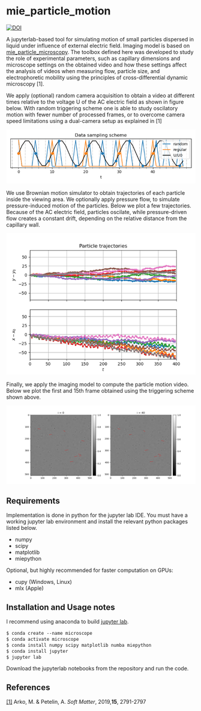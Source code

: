 # mie_particle_motion
[![DOI](https://zenodo.org/badge/1071310148.svg)](https://doi.org/10.5281/zenodo.17285112)

A jupyterlab-based tool for simulating motion of small particles dispersed in liquid under influence of external electric field. Imaging model is based on [mie_particle_microscopy](https://github.com/andrej5elin/mie_particle_microscopy). The toolbox defined here was developed to study the role of experimental parameters, such as capillary dimensions and microscope settings on the obtained video and how these settings affect the analysis of videos when measuring flow, particle size, and electrophoretic mobility using the principles of cross-differential dynamic microscopy [1]. 

We apply (optional) random camera acquisition to obtain a video at different times relative to the voltage U of the AC electric field as shown in figure below. With random triggering scheme one is able to study oscilatory motion with fewer number of processed frames, or to overcome camera speed limitations using a dual-camera setup as explained in [1]

![alttext](https://github.com/andrej5elin/mie_particle_motion/blob/main/sampling.png?raw=true)

We use Brownian motion simulator to obtain trajectories of each particle inside the viewing area. We optionally apply pressure flow, to simulate pressure-induced motion of the particles. Below we plot a few trajectories. Because of the AC electric field, particles oscilate, while pressure-driven flow creates a constant drift, depending on the relative distance from the capillary wall.

![alttext](https://github.com/andrej5elin/mie_particle_motion/blob/main/trajectories.png?raw=true)


Finally, we apply the imaging model to compute the particle motion video. Below we plot the first and 15th frame obtained using the triggering scheme shown above.

![alttext](https://github.com/andrej5elin/mie_particle_motion/blob/main/particle_video.png?raw=true)

## Requirements

Implementation is done in python for the jupyter lab IDE. You must have a working jupyter lab environment and install the relevant python packages listed below.

* numpy
* scipy
* matplotlib
* miepython

Optional, but highly recommended for faster computation on GPUs:

* cupy (Windows, Linux)
* mlx (Apple)

## Installation and Usage notes

I recommend using anaconda to build [jupyter lab](https://jupyter.org/install).

```console
$ conda create --name microscope
$ conda activate microscope
$ conda install numpy scipy matplotlib numba miepython
$ conda install jupyter
$ jupyter lab
```

Download the jupyterlab notebooks from the repository and run the code.

## References

[[1]](https://doi.org/10.1039/C9SM00121B) Arko, M. & Petelin, A. *Soft Matter*, 2019,**15**, 2791-2797

